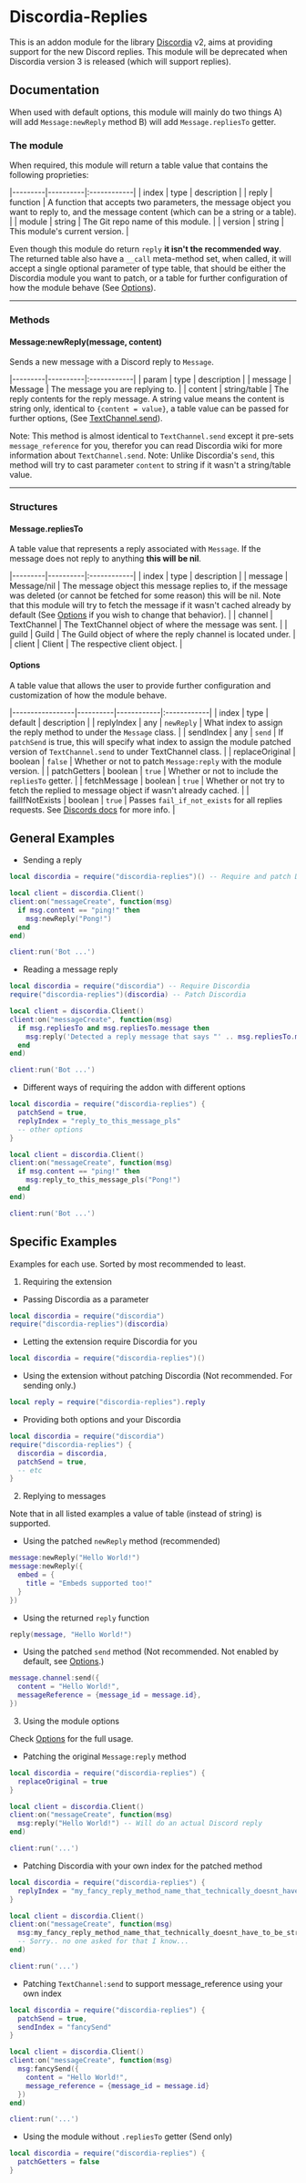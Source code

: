 # Discordia-Replies

This is an addon module for the library [Discordia](https://github.com/SinisterRectus/Discordia/) v2, aims at providing support for the new Discord replies. This module will be deprecated when Discordia version 3 is released (which will support replies).

## Documentation

When used with default options, this module will mainly do two things A) will add `Message:newReply` method B) will add `Message.repliesTo` getter.

### The module

When required, this module will return a table value that contains the following proprieties:

|---------|----------|:------------|
| index   | type     | description |
| reply   | function | A function that accepts two parameters, the message object you want to reply to, and the message content (which can be a string or a table). |
| module  | string   | The Git repo name of this module. |
| version | string   | This module's current version. |

Even though this module do return `reply` **it isn't the recommended way**. The returned table also have a `__call` meta-method set, when called, it will accept a single optional parameter of type table, that should be either the Discordia module you want to patch, or a table for further configuration of how the module behave (See [Options](#options)).

----

### Methods

#### Message:newReply(message, content)

Sends a new message with a Discord reply to `Message`.  

|---------|----------|:------------|
| param   | type     | description |
| message | Message  | The message you are replying to. |
| content | string/table | The reply contents for the reply message. A string value means the content is string only, identical to `{content = value}`, a table value can be passed for further options, (See [TextChannel.send](#WIP)).

Note: This method is almost identical to `TextChannel.send` except it pre-sets `message_reference` for you, therefor you can read Discordia wiki for more information about `TextChannel.send`.
Note: Unlike Discordia's `send`, this method will try to cast parameter `content` to string if it wasn't a string/table value. 

----

### Structures

#### Message.repliesTo

A table value that represents a reply associated with `Message`. If the message does not reply to anything **this will be nil**.

|---------|----------|:------------|
| index   | type     | description |
| message | Message/nil  | The message object this message replies to, if the message was deleted (or cannot be fetched for some reason) this will be nil. Note that this module will try to fetch the message if it wasn't cached already by default (See [Options](#options) if you wish to change that behavior). |
| channel | TextChannel | The TextChannel object of where the message was sent. |
| guild   | Guild    | The Guild object of where the reply channel is located under. |
| client  | Client   | The respective client object. |

#### Options

A table value that allows the user to provide further configuration and customization of how the module behave.

|-----------------|----------|------------|:------------|
| index           | type     | default    | description |
| replyIndex      | any      | `newReply` | What index to assign the reply method to under the `Message` class. |
| sendIndex       | any      | `send`     | If `patchSend` is true, this will specify what index to assign the module patched version of `TextChannel.send` to under TextChannel class. |
| replaceOriginal | boolean  | `false`    | Whether or not to patch `Message:reply` with the module version. |
| patchGetters    | boolean  | `true`     | Whether or not to include the `repliesTo` getter. |
| fetchMessage    | boolean  | `true`     | Whether or not try to fetch the replied to message object if wasn't already cached. |
| failIfNotExists | boolean  | `true`     | Passes `fail_if_not_exists` for all replies requests. See [Discords docs](https://discord.com/developers/docs/resources/channel#message-reference-object-message-reference-structure) for more info. |

## General Examples

- Sending a reply

```lua
local discordia = require("discordia-replies")() -- Require and patch Discordia

local client = discordia.Client()
client:on("messageCreate", function(msg)
  if msg.content == "ping!" then
    msg:newReply("Pong!")
  end
end)

client:run('Bot ...')
```

- Reading a message reply

```lua
local discordia = require("discordia") -- Require Discordia
require("discordia-replies")(discordia) -- Patch Discordia

local client = discordia.Client()
client:on("messageCreate", function(msg)
  if msg.repliesTo and msg.repliesTo.message then
    msg:reply('Detected a reply message that says "' .. msg.repliesTo.message.content .. '"!')
  end
end)

client:run('Bot ...')
```

- Different ways of requiring the addon with different options

```lua
local discordia = require("discordia-replies") {
  patchSend = true,
  replyIndex = "reply_to_this_message_pls"
  -- other options
}

local client = discordia.Client()
client:on("messageCreate", function(msg)
  if msg.content == "ping!" then
    msg:reply_to_this_message_pls("Pong!")
  end
end)

client:run('Bot ...')
```

## Specific Examples

Examples for each use. Sorted by most recommended to least. 

1. Requiring the extension

- Passing Discordia as a parameter

```lua
local discordia = require("discordia")
require("discordia-replies")(discordia)
```

- Letting the extension require Discordia for you

```lua
local discordia = require("discordia-replies")()
```

- Using the extension without patching Discordia (Not recommended. For sending only.)

```lua
local reply = require("discordia-replies").reply
```

- Providing both options and your Discordia

```lua
local discordia = require("discordia")
require("discordia-replies") {
  discordia = discordia,
  patchSend = true,
  -- etc
}
```

2. Replying to messages

Note that in all listed examples a value of table (instead of string) is supported.

- Using the patched `newReply` method (recommended)

```lua
message:newReply("Hello World!")
message:newReply({
  embed = {
    title = "Embeds supported too!"
  }
})
```

- Using the returned `reply` function

```lua
reply(message, "Hello World!")
```

- Using the patched `send` method (Not recommended. Not enabled by default, see [Options](#options).)

```lua
message.channel:send({
  content = "Hello World!",
  messageReference = {message_id = message.id},
})
```

3. Using the module options

Check [Options](#options) for the full usage.

- Patching the original `Message:reply` method

```lua
local discordia = require("discordia-replies") {
  replaceOriginal = true
}

local client = discordia.Client()
client:on("messageCreate", function(msg)
  msg:reply("Hello World!") -- Will do an actual Discord reply
end)

client:run('...')
```

- Patching Discordia with your own index for the patched method

```lua
local discordia = require("discordia-replies") {
  replyIndex = "my_fancy_reply_method_name_that_technically_doesnt_have_to_be_string",
}

local client = discordia.Client()
client:on("messageCreate", function(msg)
  msg:my_fancy_reply_method_name_that_technically_doesnt_have_to_be_string("Hello World!")
  -- Sorry.. no one asked for that I know...
end)

client:run('...')
```

- Patching `TextChannel:send` to support message_reference using your own index

```lua
local discordia = require("discordia-replies") {
  patchSend = true,
  sendIndex = "fancySend"
}

local client = discordia.Client()
client:on("messageCreate", function(msg)
  msg:fancySend({
    content = "Hello World!",
    message_reference = {message_id = message.id}
  })
end)

client:run('...')
```

- Using the module without `.repliesTo` getter (Send only)

```lua
local discordia = require("discordia-replies") {
  patchGetters = false
}
```